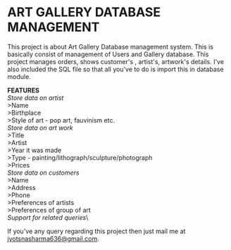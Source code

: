 # ART GALLERY DATABASE MANAGEMENT
This project is about Art Gallery Database management system. This is basically consist of management of Users and Gallery database. This project manages orders, shows customer's , artist's, artwork's details.
I've also included the SQL file so that all you've to do is import this in database module.

 <b>FEATURES</b>\
 *Store data on artist*\
    >Name<br>
    >Birthplace\
    >Style of art - pop art, fauvinism etc.\
 *Store data on art work*\
    >Title\
    >Artist\
    >Year it was made\
    >Type - painting/lithograph/sculpture/photograph\
    >Prices\
 *Store data on customers*\
    >Name\
    >Address\
    >Phone\
    >Preferences of artists\
    >Preferences of group of art\
 *Support for related queries*\
 
If you've any query regarding this project then just mail me at jyotsnasharma636@gmail.com.
